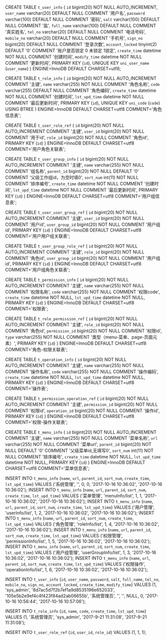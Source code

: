 CREATE TABLE `t_user_info` (
  `id` bigint(20) NOT NULL AUTO_INCREMENT,
  `user_name` varchar(20) DEFAULT NULL COMMENT '用户名',
  `password` varchar(100) DEFAULT NULL COMMENT '密码',
  `salt` varchar(100) DEFAULT NULL COMMENT '盐',
  `full_name` varchar(100) DEFAULT NULL COMMENT '真实姓名',
  `tel_no` varchar(20) DEFAULT NULL COMMENT '电话号码',
  `mobile_no` varchar(20) DEFAULT NULL COMMENT '手机号',
  `sign_no` bigint(20) DEFAULT NULL COMMENT '登录次数',
  `account_locked` tinyint(2) DEFAULT '0' COMMENT '账户是否锁定 0 未锁定 1锁定',
  `create_time` datetime NOT NULL COMMENT '创建时间',
  `modify_time` datetime NOT NULL COMMENT '更新时间',
  PRIMARY KEY (`id`),
  UNIQUE KEY `uni_user_name` (`user_name`)
) ENGINE=InnoDB DEFAULT CHARSET=utf8;

CREATE TABLE `t_role_info` (
  `id` bigint(20) NOT NULL AUTO_INCREMENT COMMENT '主键',
  `name` varchar(255) NOT NULL COMMENT '角色名称',
  `code` varchar(255) DEFAULT NULL COMMENT '角色编码',
  `create_time` datetime NOT NULL COMMENT '创建时间',
  `lst_upd_time` datetime NOT NULL COMMENT '最后更新时间',
  PRIMARY KEY (`id`),
  UNIQUE KEY `uni_code` (`code`) USING BTREE
) ENGINE=InnoDB DEFAULT CHARSET=utf8 COMMENT='角色信息表';

CREATE TABLE `t_user_role_ref` (
  `id` bigint(20) NOT NULL AUTO_INCREMENT COMMENT '主键',
  `user_id` bigint(20) NOT NULL COMMENT '用于id',
  `role_id` bigint(20) NOT NULL COMMENT '角色id',
  PRIMARY KEY (`id`)
) ENGINE=InnoDB DEFAULT CHARSET=utf8 COMMENT='用户角色关联表';

CREATE TABLE `t_user_group_info` (
  `id` bigint(20) NOT NULL AUTO_INCREMENT COMMENT '主键',
  `name` varchar(255) NOT NULL COMMENT '组名称',
  `parent_id` bigint(20) NOT NULL DEFAULT '0' COMMENT '父级工作组id，为空时填0',
  `sort_num` int(11) NOT NULL COMMENT '排序编号',
  `create_time` datetime NOT NULL COMMENT '创建时间',
  `lst_upd_time` datetime NOT NULL COMMENT '最后更新时间',
  PRIMARY KEY (`id`)
) ENGINE=InnoDB DEFAULT CHARSET=utf8 COMMENT='用户组信息表';

CREATE TABLE `t_user_user_group_ref` (
  `id` bigint(20) NOT NULL AUTO_INCREMENT COMMENT '主键',
  `user_id` bigint(20) NOT NULL COMMENT '用户id',
  `user_group_id` bigint(20) NOT NULL COMMENT '用户组id',
  PRIMARY KEY (`id`)
) ENGINE=InnoDB DEFAULT CHARSET=utf8 COMMENT='用户用户组关联表';

CREATE TABLE `t_user_group_role_ref` (
  `id` bigint(20) NOT NULL AUTO_INCREMENT COMMENT '主键',
  `role_id` bigint(20) NOT NULL COMMENT '角色id',
  `user_group_id` bigint(20) NOT NULL COMMENT '用户组id',
  PRIMARY KEY (`id`)
) ENGINE=InnoDB DEFAULT CHARSET=utf8 COMMENT='用户组角色关联表';

CREATE TABLE `t_permission_info` (
  `id` bigint(20) NOT NULL AUTO_INCREMENT COMMENT '主键',
  `name` varchar(255) NOT NULL COMMENT '权限名称',
  `code` varchar(255) NOT NULL COMMENT '权限code',
  `create_time` datetime NOT NULL,
  `lst_upd_time` datetime NOT NULL,
  PRIMARY KEY (`id`)
) ENGINE=InnoDB DEFAULT CHARSET=utf8 COMMENT='权限表';

CREATE TABLE `t_role_permission_ref` (
  `id` bigint(20) NOT NULL AUTO_INCREMENT COMMENT '主键',
  `role_id` bigint(20) NOT NULL COMMENT '角色id',
  `permission_id` bigint(20) NOT NULL COMMENT '权限id',
  `type` varchar(255) NOT NULL COMMENT '类型（menu-菜单、page-页面元素）',
  PRIMARY KEY (`id`)
) ENGINE=InnoDB DEFAULT CHARSET=utf8 COMMENT='角色-权限关联表';

CREATE TABLE `t_operation_info` (
  `id` bigint(20) NOT NULL AUTO_INCREMENT COMMENT '主键',
  `name` varchar(255) NOT NULL COMMENT '操作名称',
  `code` varchar(255) NOT NULL COMMENT '操作编码',
  `create_time` datetime NOT NULL,
  `lst_upd_time` datetime NOT NULL,
  PRIMARY KEY (`id`)
) ENGINE=InnoDB DEFAULT CHARSET=utf8 COMMENT='操作表';

CREATE TABLE `t_permission_operation_ref` (
  `id` bigint(20) NOT NULL AUTO_INCREMENT COMMENT '主键',
  `permission_id` bigint(20) NOT NULL COMMENT '权限id',
  `operation_id` bigint(20) NOT NULL COMMENT '操作id',
  PRIMARY KEY (`id`)
) ENGINE=InnoDB DEFAULT CHARSET=utf8 COMMENT='权限-操作关联表';

CREATE TABLE `t_menu_info` (
  `id` bigint(20) NOT NULL AUTO_INCREMENT COMMENT '主键',
  `name` varchar(255) NOT NULL COMMENT '菜单名称',
  `url` varchar(255) NOT NULL COMMENT '菜单url',
  `parent_id` bigint(20) NOT NULL DEFAULT '0' COMMENT '父级菜单id,无填写0',
  `sort_num` int(11) NOT NULL COMMENT '排序编号',
  `create_time` datetime NOT NULL,
  `lst_upd_time` datetime NOT NULL,
  PRIMARY KEY (`id`)
) ENGINE=InnoDB DEFAULT CHARSET=utf8 COMMENT='菜单信息表';

INSERT INTO `t_menu_info` (`name`, `url`, `parent_id`, `sort_num`, `create_time`, `lst_upd_time`) VALUES ('系统管理', '', 0, 0, '2017-10-16 10:36:02', '2017-10-16 10:36:02');
INSERT INTO `t_menu_info` (`name`, `url`, `parent_id`, `sort_num`, `create_time`, `lst_upd_time`) VALUES ('菜单管理', 'menuInfo/list', 1, 1, '2017-10-16 10:36:02', '2017-10-16 10:36:02');
INSERT INTO `t_menu_info` (`name`, `url`, `parent_id`, `sort_num`, `create_time`, `lst_upd_time`) VALUES ('用户管理', 'userInfo/list', 1, 2, '2017-10-16 10:36:02', '2017-10-16 10:36:02');
INSERT INTO `t_menu_info` (`name`, `url`, `parent_id`, `sort_num`, `create_time`, `lst_upd_time`) VALUES ('角色管理', 'roleInfo/list', 1, 4, '2017-10-16 10:36:02', '2017-10-16 10:36:02');
INSERT INTO `t_menu_info` (`name`, `url`, `parent_id`, `sort_num`, `create_time`, `lst_upd_time`) VALUES ('权限管理', 'permissionInfo/list', 1, 5, '2017-10-16 10:36:02', '2017-10-16 10:36:02');
INSERT INTO `t_menu_info` (`name`, `url`, `parent_id`, `sort_num`, `create_time`, `lst_upd_time`) VALUES ('用户组管理', 'userGroupInfo/list', 1, 3, '2017-10-16 10:36:02', '2017-10-16 10:36:02');
INSERT INTO `t_menu_info` (`name`, `url`, `parent_id`, `sort_num`, `create_time`, `lst_upd_time`) VALUES ('权限操作', 'operationInfo/list', 1, 6, '2017-10-16 10:36:02', '2017-10-16 10:36:02');

INSERT INTO `t_user_info` (`id`, `user_name`, `password`, `salt`, `full_name`, `tel_no`, `mobile_no`, `sign_no`, `account_locked`, `create_time`, `modify_time`) VALUES (1, 'sys_admin', '8d7ac5d7f2b7ef1a9d8535196e652033', '105e5b2e9ef4c4f423f84ad2ab06655b', '系统管理员', '', '', NULL, 0, '2017-10-16 10:56:44', '2017-10-16 10:57:06');

INSERT INTO `t_role_info` (`id`, `name`, `code`, `create_time`, `lst_upd_time`) VALUES (1, '系统管理员', 'sys_admin', '2017-9-21 11:31:08', '2017-9-21 11:31:08');

INSERT INTO `t_user_role_ref` (`id`, `user_id`, `role_id`) VALUES (1, 1, 1);


